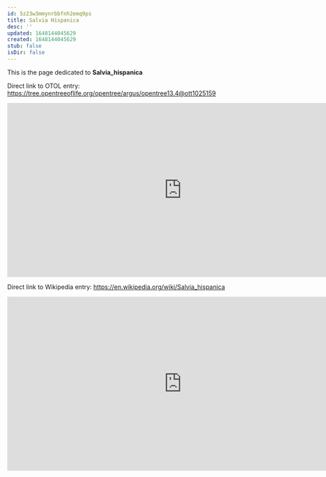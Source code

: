```yaml
---
id: 5z23w3mmynrbbfnh2emq9ps
title: Salvia Hispanica
desc: ''
updated: 1648144045629
created: 1648144045629
stub: false
isDir: false
---
```

This is the page dedicated to **Salvia_hispanica**


Direct link to OTOL entry: https://tree.opentreeoflife.org/opentree/argus/opentree13.4@ott1025159



<html>
    <body>
    <iframe src="https://tree.opentreeoflife.org/opentree/argus/opentree13.4@ott1025159"
    width="800" height="400" frameborder="0" allowfullscreen> </iframe>
    </body>
</html>
    


Direct link to Wikipedia entry: https://en.wikipedia.org/wiki/Salvia_hispanica



<html>
    <body>
    <iframe src="https://en.wikipedia.org/wiki/Salvia_hispanica"
    width="800" height="400" frameborder="0" allowfullscreen> </iframe>
    </body>
</html>
    
